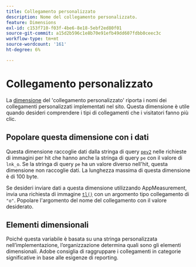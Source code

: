 ```yaml
---
title: Collegamento personalizzato
description: Nome del collegamento personalizzato.
feature: Dimensions
exl-id: c153f710-f03f-4be6-8e18-5ebf2ed80f01
source-git-commit: a15d2b596c1e8b70e91efb49dd607fdbb0ceec3c
workflow-type: tm+mt
source-wordcount: '161'
ht-degree: 6%

---
```


# Collegamento personalizzato

La [dimensione](overview.md) del &#39;collegamento personalizzato&#39; riporta i nomi dei collegamenti personalizzati implementati nel sito. Questa dimensione è utile quando desideri comprendere i tipi di collegamenti che i visitatori fanno più clic.

## Popolare questa dimensione con i dati

Questa dimensione raccoglie dati dalla stringa di query [`pev2`](/help/implement/validate/query-parameters.md) nelle richieste di immagini per hit che hanno anche la stringa di query `pe` con il valore di `lnk_o`. Se la stringa di query `pe` ha un valore diverso nell&#39;hit, questa dimensione non raccoglie dati. La lunghezza massima di questa dimensione è di 100 byte.

Se desideri inviare dati a questa dimensione utilizzando AppMeasurement, invia una richiesta di immagine [`tl()`](/help/implement/vars/functions/tl-method.md) con un argomento tipo collegamento di `"o"`. Popolare l&#39;argomento del nome del collegamento con il valore desiderato.

## Elementi dimensionali

Poiché questa variabile è basata su una stringa personalizzata nell’implementazione, l’organizzazione determina quali sono gli elementi dimensionali. Adobe consiglia di raggruppare i collegamenti in categorie significative in base alle esigenze di reporting.
